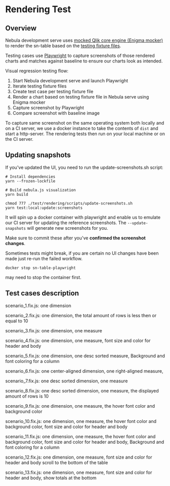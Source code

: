 # Rendering Test

## Overview

Nebula development serve uses [mocked Qlik core engine (Enigma mocker)](https://github.com/qlik-oss/nebula.js/blob/master/apis/enigma-mocker/README.md) to render the sn-table based on the [testing fixture files](https://github.com/qlik-oss/nebula.js/tree/master/commands/serve/docs).

Testing cases use [Playwright](https://playwright.dev/) to capture screenshots of those rendered charts and matches against baseline to ensure our charts look as intended.

Visual regression testing flow:

1. Start Nebula development serve and launch Playwright
2. Iterate testing fixture files
3. Create test case per testing fixture file
4. Render a chart based on testing fixture file in Nebula serve using Enigma mocker
5. Capture screenshot by Playwright
6. Compare screenshot with baseline image

To capture same screenshot on the same operating system both locally and on a CI server, we use a docker instance to take the contents of `dist` and start a http-server. The rendering tests then run on your local machine or on the CI server.

## Updating snapshots

If you've updated the UI, you need to run the update-screenshots.sh script:

    # Install dependencies
    yarn --frozen-lockfile

    # Build nebula.js visualization
    yarn build

    chmod 777 ./test/rendering/scripts/update-screenshots.sh
    yarn test:local:update:screenshots

It will spin up a docker container with playwright and enable us to emulate our CI server for updating the reference screenshots. The `--update-snapshots` will generate new screenshots for you.

Make sure to commit these after you've **confirmed the screenshot changes**.

Sometimes tests might break, if you are certain no UI changes have been made just re-run the failed workflow.

    docker stop sn-table-playwright

may need to stop the container first.

## Test cases description

scenario_1.fix.js:
one dimension

scenario_2.fix.js:
one dimension,
the total amount of rows is less then or equal to 10

scenario_3.fix.js:
one dimension,
one measure

scenario_4.fix.js:
one dimension,
one measure,
font size and color for header and body

scenario_5.fix.js:
one dimension,
one desc sorted measure,
Background and font coloring for a column

scenario_6.fix.js:
one center-aligned dimension,
one right-aligned measure,

scenario_7.fix.js:
one desc sorted dimension,
one measure

scenario_8.fix.js:
one desc sorted dimension,
one measure,
the displayed amount of rows is 10

scenario_9.fix.js:
one dimension,
one measure,
the hover font color and background color

scenario_10.fix.js:
one dimension,
one measure,
the hover font color and background color,
font size and color for header and body

scenario_11.fix.js:
one dimension,
one measure,
the hover font color and background color,
font size and color for header and body,
Background and font coloring for a column

scenario_12.fix.js:
one dimension,
one measure,
font size and color for header and body
scroll to the bottom of the table

scenario_13.fix.js:
one dimension,
one measure,
font size and color for header and body,
show totals at the bottom
